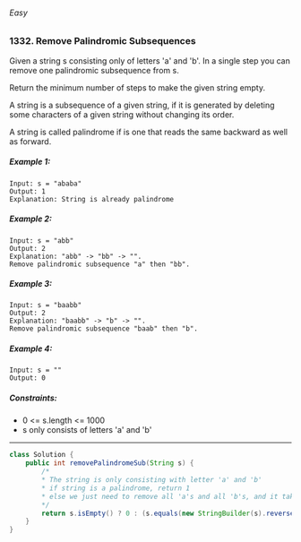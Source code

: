 ###### Easy

### 1332. Remove Palindromic Subsequences

Given a string s consisting only of letters 'a' and 'b'. In a single step you can remove one palindromic subsequence from s.

Return the minimum number of steps to make the given string empty.

A string is a subsequence of a given string, if it is generated by deleting some characters of a given string without changing its order.

A string is called palindrome if is one that reads the same backward as well as forward.

 

##### Example 1:
```
Input: s = "ababa"
Output: 1
Explanation: String is already palindrome
```
##### Example 2:
```
Input: s = "abb"
Output: 2
Explanation: "abb" -> "bb" -> "". 
Remove palindromic subsequence "a" then "bb".
```
##### Example 3:
```
Input: s = "baabb"
Output: 2
Explanation: "baabb" -> "b" -> "". 
Remove palindromic subsequence "baab" then "b".
```
##### Example 4:
```
Input: s = ""
Output: 0
```

##### Constraints:

- 0 <= s.length <= 1000
- s only consists of letters 'a' and 'b'

***

```java
class Solution {
    public int removePalindromeSub(String s) {
        /*
        * The string is only consisting with letter 'a' and 'b'
        * if string is a palindrome, return 1
        * else we just need to remove all 'a's and all 'b's, and it takes 2 steps
        */
        return s.isEmpty() ? 0 : (s.equals(new StringBuilder(s).reverse().toString()) ? 1:2);
    }
}
```
